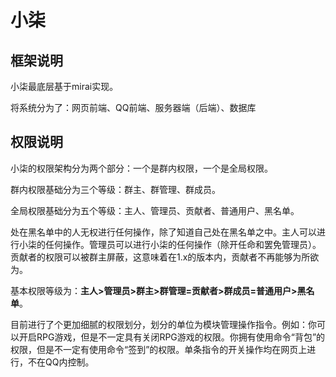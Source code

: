 # 小柒

## 框架说明

小柒最底层基于mirai实现。

将系统分为了：网页前端、QQ前端、服务器端（后端）、数据库

## 权限说明

小柒的权限架构分为两个部分：一个是群内权限，一个是全局权限。

群内权限基础分为三个等级：群主、群管理、群成员。

全局权限基础分为五个等级：主人、管理员、贡献者、普通用户、黑名单。

处在黑名单中的人无权进行任何操作，除了知道自己处在黑名单之中。主人可以进行小柒的任何操作。管理员可以进行小柒的任何操作（除开任命和罢免管理员）。贡献者的权限可以被群主屏蔽，这意味着在1.x的版本内，贡献者不再能够为所欲为。

基本权限等级为：**主人>管理员>群主>群管理=贡献者>群成员=普通用户>黑名单**。

目前进行了个更加细腻的权限划分，划分的单位为模块管理操作指令。例如：你可以开启RPG游戏，但是不一定具有关闭RPG游戏的权限。你拥有使用命令“背包”的权限，但是不一定有使用命令“签到”的权限。单条指令的开关操作均在网页上进行，不在QQ内控制。

